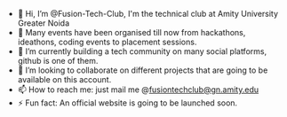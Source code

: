 - 👋 Hi, I’m @Fusion-Tech-Club, I'm the technical club at Amity University Greater Noida
- 👀 Many events have been organised till now from hackathons, ideathons, coding events to placement sessions.
- 🌱 I’m currently building a tech community on many social platforms, github is one of them.
- 💞️ I’m looking to collaborate on different projects that are going to be available on this account.
- 📫 How to reach me: just mail me @fusiontechclub@gn.amity.edu
- ⚡ Fun fact: An official website is going to be launched soon.

<!---
Fusion-Tech-Club/Fusion-Tech-Club is a ✨ special ✨ repository because its `README.md` (this file) appears on your GitHub profile.
You can click the Preview link to take a look at your changes.
--->
